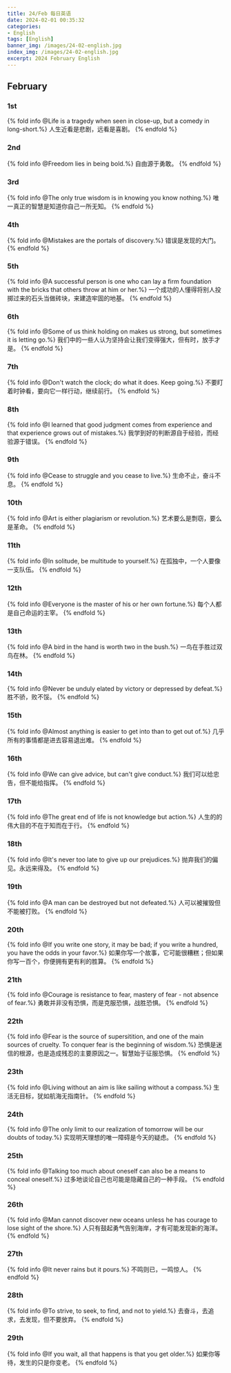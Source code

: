 ```yaml
---
title: 24/Feb 每日英语
date: 2024-02-01 00:35:32
categories:
- English
tags: [English]
banner_img: /images/24-02-english.jpg
index_img: /images/24-02-english.jpg
excerpt: 2024 February English
---
```


## February

### 1st
{% fold info @Life is a tragedy when seen in close-up, but a comedy in long-short.%}
人生近看是悲剧，远看是喜剧。
{% endfold %}

### 2nd
{% fold info @Freedom lies in being bold.%}
自由源于勇敢。
{% endfold %}

### 3rd
{% fold info @The only true wisdom is in knowing you know nothing.%}
唯一真正的智慧是知道你自己一所无知。
{% endfold %}

### 4th
{% fold info @Mistakes are the portals of discovery.%}
错误是发现的大门。
{% endfold %}

### 5th
{% fold info @A successful person is one who can lay a firm foundation with the bricks that others throw at him or her.%}
一个成功的人懂得将别人投掷过来的石头当做砖块，来建造牢固的地基。
{% endfold %}

### 6th
{% fold info @Some of us think holding on makes us strong, but sometimes it is letting go.%}
我们中的一些人认为坚持会让我们变得强大，但有时，放手才是。
{% endfold %}

### 7th
{% fold info @Don't watch the clock; do what it does. Keep going.%}
不要盯着时钟看，要向它一样行动，继续前行。
{% endfold %}

### 8th
{% fold info @I learned that good judgment comes from experience and that experience grows out of mistakes.%}
我学到好的判断源自于经验，而经验源于错误。
{% endfold %}

### 9th
{% fold info @Cease to struggle and you cease to live.%}
生命不止，奋斗不息。
{% endfold %}

### 10th
{% fold info @Art is either plagiarism or revolution.%}
艺术要么是剽窃，要么是革命。
{% endfold %}

### 11th
{% fold info @In solitude, be multitude to yourself.%}
在孤独中，一个人要像一支队伍。
{% endfold %}

### 12th
{% fold info @Everyone is the master of his or her own fortune.%}
每个人都是自己命运的主宰。
{% endfold %}

### 13th
{% fold info @A bird in the hand is worth two in the bush.%}
一鸟在手胜过双鸟在林。
{% endfold %}

### 14th
{% fold info @Never be unduly elated by victory or depressed by defeat.%}
胜不骄，败不馁。
{% endfold %}

### 15th
{% fold info @Almost anything is easier to get into than to get out of.%}
几乎所有的事情都是进去容易退出难。
{% endfold %}

### 16th
{% fold info @We can give advice, but can't give conduct.%}
我们可以给忠告，但不能给指挥。
{% endfold %}

### 17th
{% fold info @The great end of life is not knowledge but action.%}
人生的的伟大目的不在于知而在于行。
{% endfold %}

### 18th
{% fold info @It's never too late to give up our prejudices.%}
抛弃我们的偏见。永远来得及。
{% endfold %}

### 19th
{% fold info @A man can be destroyed but not defeated.%}
人可以被摧毁但不能被打败。
{% endfold %}

### 20th
{% fold info @If you write one story, it may be bad; if you write a hundred, you have the odds in your favor.%}
如果你写一个故事，它可能很糟糕；但如果你写一百个，你便拥有更有利的胜算。
{% endfold %}

### 21th
{% fold info @Courage is resistance to fear, mastery of fear - not absence of fear.%}
勇敢并非没有恐惧，而是克服恐惧，战胜恐惧。
{% endfold %}

### 22th
{% fold info @Fear is the source of supersitition, and one of the main sources of cruelty. To conquer fear is the beginning of wisdom.%}
恐惧是迷信的根源，也是造成残忍的主要原因之一。智慧始于征服恐惧。
{% endfold %}

### 23th
{% fold info @Living without an aim is like sailing without a compass.%}
生活无目标，犹如航海无指南针。
{% endfold %}

### 24th
{% fold info @The only limit to our realization of tomorrow will be our doubts of today.%}
实现明天理想的唯一障碍是今天的疑虑。
{% endfold %}

### 25th
{% fold info @Talking too much about oneself can also be a means to conceal oneself.%}
过多地谈论自己也可能是隐藏自己的一种手段。
{% endfold %}

### 26th
{% fold info @Man cannot discover new oceans unless he has courage to lose sight of the shore.%}
人只有鼓起勇气告别海岸，才有可能发现新的海洋。
{% endfold %}

### 27th
{% fold info @It never rains but it pours.%}
不鸣则已，一鸣惊人。
{% endfold %}

### 28th
{% fold info @To strive, to seek, to find, and not to yield.%}
去奋斗，去追求，去发现，但不要放弃。
{% endfold %}

### 29th
{% fold info @If you wait, all that happens is that you get older.%}
如果你等待，发生的只是你变老。
{% endfold %}